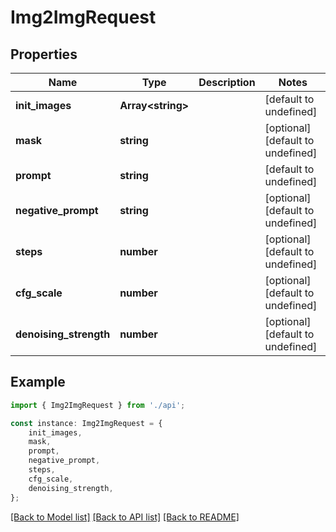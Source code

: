 # Img2ImgRequest


## Properties

Name | Type | Description | Notes
------------ | ------------- | ------------- | -------------
**init_images** | **Array&lt;string&gt;** |  | [default to undefined]
**mask** | **string** |  | [optional] [default to undefined]
**prompt** | **string** |  | [default to undefined]
**negative_prompt** | **string** |  | [optional] [default to undefined]
**steps** | **number** |  | [optional] [default to undefined]
**cfg_scale** | **number** |  | [optional] [default to undefined]
**denoising_strength** | **number** |  | [optional] [default to undefined]

## Example

```typescript
import { Img2ImgRequest } from './api';

const instance: Img2ImgRequest = {
    init_images,
    mask,
    prompt,
    negative_prompt,
    steps,
    cfg_scale,
    denoising_strength,
};
```

[[Back to Model list]](../README.md#documentation-for-models) [[Back to API list]](../README.md#documentation-for-api-endpoints) [[Back to README]](../README.md)
